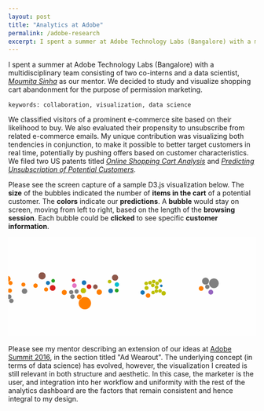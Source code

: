 ```yaml
---
layout: post
title: "Analytics at Adobe"
permalink: /adobe-research
excerpt: I spent a summer at Adobe Technology Labs (Bangalore) with a multidisciplinary team consisting of two co-interns and a data scientist, Moumita Sinha as a mentor and two co-interns. We decided to study and visualize shopping cart abandonment for the purpose of permission marketing. We classified visitors of a prominent e-commerce site based...
---
```


I spent a summer at Adobe Technology Labs (Bangalore) with a multidisciplinary team consisting of two co-interns and a data scientist, *[Moumita Sinha](http://research.adobe.com/person/moumita-sinha)* as our mentor. We decided to study and visualize shopping cart abandonment for the purpose of permission marketing.

	keywords: collaboration, visualization, data science

We classified visitors of a prominent e-commerce site based on their likelihood to buy. We also evaluated their propensity to unsubscribe from related e-commerce emails. My unique contribution was visualizing both tendencies in conjunction, to make it possible to better target customers in real time, potentially by pushing offers based on customer characteristics. We filed two US patents titled *[Online Shopping Cart Analysis](https://www.google.com/patents/US20160239867)* and *[Predicting Unsubscription of Potential Customers](https://www.google.com/patents/US20160225025)*.

Please see the screen capture of a sample D3.js visualization below.
The **size** of the bubbles indicated the number of **items in the cart** of a potential customer. The **colors** indicate our **predictions**.
A **bubble** would stay on screen, moving from left to right, based on the length of the **browsing session**. Each bubble could be **clicked** to see specific **customer information**.

![screen capture of D3 visualization](/assets/adobe/bubbles-short.gif)

Please see my mentor describing an extension of our ideas at [Adobe Summit 2016](http://blogs.adobe.com/conversations/2016/03/summit-sneaks-you-have-to-see.html), in the section titled "Ad Wearout". The underlying concept (in terms of data science) has evolved, however, the visualization I created is still relevant in both structure and aesthetic. In this case, the marketer is the user, and integration into her workflow and uniformity with the rest of the analytics dashboard are the factors that remain consistent and hence integral to my design.
